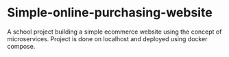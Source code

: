 # Simple-online-purchasing-website
A school project building a simple ecommerce website using the concept of microservices. Project is done on localhost and deployed using docker compose.
